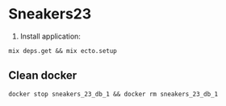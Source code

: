 # Sneakers23

1. Install application:

`mix deps.get && mix ecto.setup`

## Clean docker

`docker stop sneakers_23_db_1 && docker rm sneakers_23_db_1`
